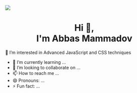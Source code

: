 <img src="[[https://miro.medium.com/v2/resize:fit:1192/1*jXusXvCfxECPU_Jh9S_E3w.jpeg](https://topdev.vn/blog/wp-content/uploads/2023/02/front-end.png)](https://topdev.vn/blog/wp-content/uploads/2023/02/front-end.png)">
<h1 align="center">Hi 👋,<br>
I'm Abbas Mammadov
</h1>

👀 I’m interested in Advanced JavaScript and CSS techniques
- 🌱 I’m currently learning ...
- 💞️ I’m looking to collaborate on ...
- 📫 How to reach me ...
- 😄 Pronouns: ...
- ⚡ Fun fact: ...

<!---
AbbasMemmedov/AbbasMemmedov is a ✨ special ✨ repository because its `README.md` (this file) appears on your GitHub profile.
You can click the Preview link to take a look at your changes.
--->
